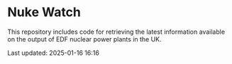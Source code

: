 # Nuke Watch

This repository includes code for retrieving the latest information available on the output of EDF nuclear power plants in the UK.

Last updated: 2025-01-16 16:16